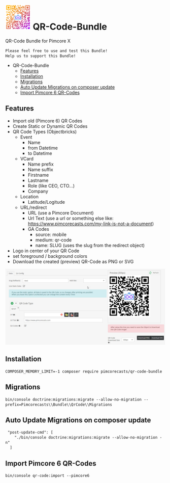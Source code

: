 
# ![Pimcorecasts QR-Code Logo](/docs/images/qr-code-logo-80.jpg) QR-Code-Bundle
QR-Code Bundle for Pimcore X

```
Please feel free to use and test this Bundle!
Help us to support this Bundle!
```

- QR-Code-Bundle
  - [Features](#features)
  - [Installation](#installation)
  - [Migrations](#migrations)
  - [Auto Update Migrations on composer update](#auto-update-migrations-on-composer-update)
  - [Import Pimcore 6 QR-Codes](#import-pimcore-6-qr-codes)

## Features
- Import old (Pimcore 6) QR Codes
- Create Static or Dynamic QR Codes
- QR Code Types (Objectbricks)
  - Event
    - Name
    - from Datetime
    - to Datetime
  - VCard
    - Name prefix
    - Name suffix
    - Firstname
    - Lastname
    - Role (like CEO, CTO...)
    - Company
  - Location
    - Latitude/Logitude
  - URL/redirect
    - URL (use a Pimcore Document)
    - Url Text (use a url or something else like: https://www.pimcorecasts.com/my-link-is-not-a-document)
    - GA Codes
      - source: mobile
      - medium: qr-code
      - name: SLUG (uses the slug from the redirect object)
- Logo in center of your QR Code
- set foreground / background colors
- Download the created (preview) QR-Code as PNG or SVG

![Qr Code Object](/docs/images/qr-code-object.jpg)

## Installation
```shell
COMPOSER_MEMORY_LIMIT=-1 composer require pimcorecasts/qr-code-bundle
```

## Migrations
```shell
bin/console doctrine:migrations:migrate --allow-no-migration --prefix=Pimcorecasts\\Bundle\\QrCode\\Migrations
```

## Auto Update Migrations on composer update
```shell
 "post-update-cmd": [
    "./bin/console doctrine:migrations:migrate --allow-no-migration -n"
  ]
```

## Import Pimcore 6 QR-Codes
```shell
bin/console qr-code:import --pimcore6
```
